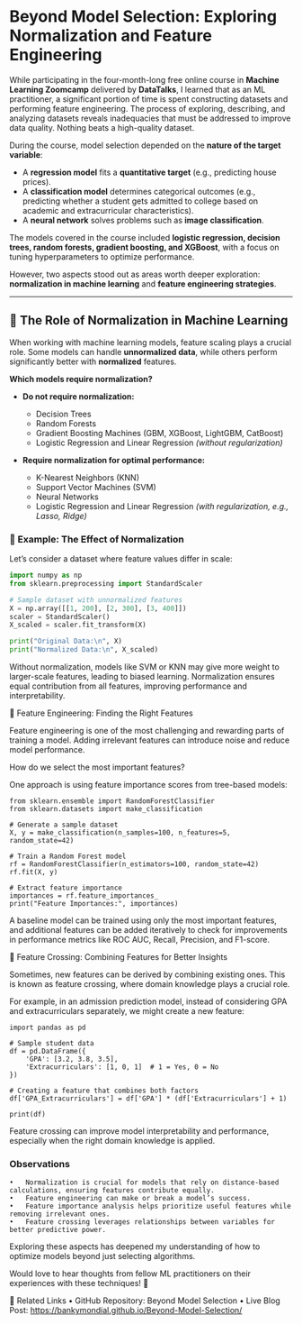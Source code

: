 # Beyond Model Selection: Exploring Normalization and Feature Engineering  

While participating in the four-month-long free online course in **Machine Learning Zoomcamp** delivered by **DataTalks**, I learned that as an ML practitioner, a significant portion of time is spent constructing datasets and performing feature engineering. The process of exploring, describing, and analyzing datasets reveals inadequacies that must be addressed to improve data quality. Nothing beats a high-quality dataset.  

During the course, model selection depended on the **nature of the target variable**:  
- A **regression model** fits a **quantitative target** (e.g., predicting house prices).  
- A **classification model** determines categorical outcomes (e.g., predicting whether a student gets admitted to college based on academic and extracurricular characteristics).  
- A **neural network** solves problems such as **image classification**.  

The models covered in the course included **logistic regression, decision trees, random forests, gradient boosting, and XGBoost**, with a focus on tuning hyperparameters to optimize performance.  

However, two aspects stood out as areas worth deeper exploration: **normalization in machine learning** and **feature engineering strategies**.

---

## 🔹 The Role of Normalization in Machine Learning  

When working with machine learning models, feature scaling plays a crucial role. Some models can handle **unnormalized data**, while others perform significantly better with **normalized** features.  

**Which models require normalization?**  

- **Do not require normalization:**  
  - Decision Trees  
  - Random Forests  
  - Gradient Boosting Machines (GBM, XGBoost, LightGBM, CatBoost)  
  - Logistic Regression and Linear Regression *(without regularization)*  

- **Require normalization for optimal performance:**  
  - K-Nearest Neighbors (KNN)  
  - Support Vector Machines (SVM)  
  - Neural Networks  
  - Logistic Regression and Linear Regression *(with regularization, e.g., Lasso, Ridge)*  

### 🔹 Example: The Effect of Normalization  

Let’s consider a dataset where feature values differ in scale:  

```python
import numpy as np
from sklearn.preprocessing import StandardScaler

# Sample dataset with unnormalized features
X = np.array([[1, 200], [2, 300], [3, 400]])
scaler = StandardScaler()
X_scaled = scaler.fit_transform(X)

print("Original Data:\n", X)
print("Normalized Data:\n", X_scaled)
```

Without normalization, models like SVM or KNN may give more weight to larger-scale features, leading to biased learning. Normalization ensures equal contribution from all features, improving performance and interpretability.

🔹 Feature Engineering: Finding the Right Features

Feature engineering is one of the most challenging and rewarding parts of training a model. Adding irrelevant features can introduce noise and reduce model performance.

How do we select the most important features?

One approach is using feature importance scores from tree-based models:

```
from sklearn.ensemble import RandomForestClassifier
from sklearn.datasets import make_classification

# Generate a sample dataset
X, y = make_classification(n_samples=100, n_features=5, random_state=42)

# Train a Random Forest model
rf = RandomForestClassifier(n_estimators=100, random_state=42)
rf.fit(X, y)

# Extract feature importance
importances = rf.feature_importances_
print("Feature Importances:", importances)
```

A baseline model can be trained using only the most important features, and additional features can be added iteratively to check for improvements in performance metrics like ROC AUC, Recall, Precision, and F1-score.

🔹 Feature Crossing: Combining Features for Better Insights

Sometimes, new features can be derived by combining existing ones. This is known as feature crossing, where domain knowledge plays a crucial role.

For example, in an admission prediction model, instead of considering GPA and extracurriculars separately, we might create a new feature:

```
import pandas as pd

# Sample student data
df = pd.DataFrame({
    'GPA': [3.2, 3.8, 3.5],
    'Extracurriculars': [1, 0, 1]  # 1 = Yes, 0 = No
})

# Creating a feature that combines both factors
df['GPA_Extracurriculars'] = df['GPA'] * (df['Extracurriculars'] + 1)

print(df)
```

Feature crossing can improve model interpretability and performance, especially when the right domain knowledge is applied.

### Observations
	•	Normalization is crucial for models that rely on distance-based calculations, ensuring features contribute equally.
	•	Feature engineering can make or break a model’s success.
	•	Feature importance analysis helps prioritize useful features while removing irrelevant ones.
	•	Feature crossing leverages relationships between variables for better predictive power.

Exploring these aspects has deepened my understanding of how to optimize models beyond just selecting algorithms.

Would love to hear thoughts from fellow ML practitioners on their experiences with these techniques! 🚀

🔗 Related Links
	•	GitHub Repository: Beyond Model Selection
	•	Live Blog Post: https://bankymondial.github.io/Beyond-Model-Selection/
